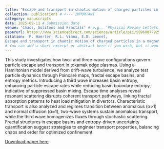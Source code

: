 ```yaml
---
title: "Escape and transport in chaotic motion of charged particles in a magnetized plasma under the influence of two and three modes of drift waves"
collection: publications # <--- IMPORTANT
category: manuscripts
date: 2025-09-11 # Submission date
venue: 'Chaos, Solitons and Fractals' # e.g., 'Physical Review Letters (Submitted)'
paperurl: https://www.sciencedirect.com/science/article/pii/S0960077925011750?via%3Dihub
citation: 'P. Haerter, R.L. Viana, E.D. Leonel,
Escape and transport in chaotic motion of charged particles in a magnetized plasma under the influence of two and three modes of drift waves, Chaos, Solitons & Fractals, Volume 200, Part 3, 2025, 117162'
# You can add a short excerpt or abstract here if you wish, but it won't show on the main list with current layout.
---
```

This study investigates how two- and three-wave configurations govern particle escape and transport in tokamak edge plasmas. Using a Hamiltonian model derived from drift-wave turbulence, we analyze test particle dynamics through Poincaré maps, fractal escape basins, and entropy metrics. Introducing a third wave increases basin entropy, enhancing particle escape rates while reducing basin boundary entropy, indicative of suppressed basin mixing. Escape time analyses reveal resonant scattering disrupts coherent transport pathways, linking fractal absorption patterns to heat load mitigation in divertors. Characteristic transport is also analyzed and regimes transition between anomalous (α>1) and normal diffusion (α≈1), two-wave systems sustain anomalous transport, while the third wave homogenizes fluxes through stochastic scattering. Fractal structures in escape basins and entropy-driven uncertainty quantification suggest strategies to engineer transport properties, balancing chaos and order for optimized confinement.



[Download paper here](https://www.sciencedirect.com/science/article/pii/S0960077925011750?via%3Dihub)